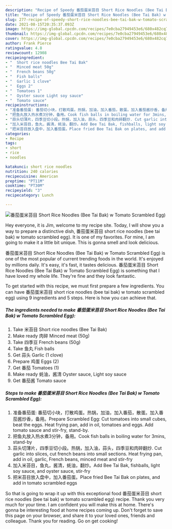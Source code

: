 ```yaml
---
description: "Recipe of Speedy 番茄蛋米苔目 Short Rice Noodles (Bee Tai Bak) w Tomato Scrambled Egg)"
title: "Recipe of Speedy 番茄蛋米苔目 Short Rice Noodles (Bee Tai Bak) w Tomato Scrambled Egg)"
slug: 277-recipe-of-speedy-short-rice-noodles-bee-tai-bak-w-tomato-scrambled-egg
date: 2021-08-15T20:35:37.093Z
image: https://img-global.cpcdn.com/recipes/7e0cba27949453e6/680x482cq70/番茄蛋米苔目-short-rice-noodles-bee-tai-bak-w-tomato-scrambled-egg-recipe-main-photo.jpg
thumbnail: https://img-global.cpcdn.com/recipes/7e0cba27949453e6/680x482cq70/番茄蛋米苔目-short-rice-noodles-bee-tai-bak-w-tomato-scrambled-egg-recipe-main-photo.jpg
cover: https://img-global.cpcdn.com/recipes/7e0cba27949453e6/680x482cq70/番茄蛋米苔目-short-rice-noodles-bee-tai-bak-w-tomato-scrambled-egg-recipe-main-photo.jpg
author: Frank Pierce
ratingvalue: 4.8
reviewcount: 12908
recipeingredient:
- "  Short rice noodles Bee Tai Bak"
- "  Minced meat 50g"
- "  French beans 50g"
- "  Fish balls"
- "  Garlic 1 clove"
- "  Eggs 2"
- "  Tomatoes 1"
- "  Oyster sauce Light soy sauce"
- "  Tomato sauce"
recipeinstructions:
- "准备番茄蛋: 番茄切小块，打散鸡蛋。热锅，加油，加入番茄，散蛋。加入番茄酱炒香，备用。Prepare Scrambled Egg: Cut tomatoes into small cubes, beat the eggs. Heat frying pan, add in oil, tomatoes and eggs. Add tomato sauce and stir-fry, stand-by."
- "把鱼丸放入热水煮3分钟，备用。Cook fish balls in boiling water for 3mins, stand-by"
- "蒜头切薄片，四季豆切小段。热锅，加入油，蒜头，四季豆和肉碎翻炒. Cut garlic into slices, cut french beans into small sections. Heat frying pan, add in oil, garlic, French beans, minced meat and stir-fry"
- "加入米苔目，鱼丸，酱清，蚝油，翻炒。Add Bee Tai Bak, fishballs, light soy sauce, and oyster sauce, stir-fry"
- "把米苔目放入盘中，加入番茄蛋。Place fried Bee Tai Bak on plates, and add in tomato scrambled eggs"
categories:
- Recipe
tags:
- short
- rice
- noodles

katakunci: short rice noodles 
nutrition: 240 calories
recipecuisine: American
preptime: "PT11M"
cooktime: "PT30M"
recipeyield: "3"
recipecategory: Lunch

---
```



![番茄蛋米苔目 Short Rice Noodles (Bee Tai Bak) w Tomato Scrambled Egg)](https://img-global.cpcdn.com/recipes/7e0cba27949453e6/680x482cq70/番茄蛋米苔目-short-rice-noodles-bee-tai-bak-w-tomato-scrambled-egg-recipe-main-photo.jpg)

Hey everyone, it is Jim, welcome to my recipe site. Today, I will show you a way to prepare a distinctive dish, 番茄蛋米苔目 short rice noodles (bee tai bak) w tomato scrambled egg). It is one of my favorites. For mine, I am going to make it a little bit unique. This is gonna smell and look delicious.



番茄蛋米苔目 Short Rice Noodles (Bee Tai Bak) w Tomato Scrambled Egg) is one of the most popular of current trending foods in the world. It's enjoyed by millions daily. It's easy, it's fast, it tastes delicious. 番茄蛋米苔目 Short Rice Noodles (Bee Tai Bak) w Tomato Scrambled Egg) is something that I have loved my whole life. They're fine and they look fantastic.


To get started with this recipe, we must first prepare a few ingredients. You can have 番茄蛋米苔目 short rice noodles (bee tai bak) w tomato scrambled egg) using 9 ingredients and 5 steps. Here is how you can achieve that.

<!--inarticleads1-->

##### The ingredients needed to make 番茄蛋米苔目 Short Rice Noodles (Bee Tai Bak) w Tomato Scrambled Egg):

1. Take  米苔目 Short rice noodles (Bee Tai Bak)
1. Make ready  肉碎 Minced meat (50g)
1. Take  四季豆 French beans (50g)
1. Take  鱼丸 Fish balls
1. Get  蒜头 Garlic (1 clove)
1. Prepare  鸡蛋 Eggs (2)
1. Get  番茄 Tomatoes (1)
1. Make ready  蚝油，酱清 Oyster sauce, Light soy sauce
1. Get  番茄酱 Tomato sauce




<!--inarticleads2-->

##### Steps to make 番茄蛋米苔目 Short Rice Noodles (Bee Tai Bak) w Tomato Scrambled Egg):

1. 准备番茄蛋: 番茄切小块，打散鸡蛋。热锅，加油，加入番茄，散蛋。加入番茄酱炒香，备用。Prepare Scrambled Egg: Cut tomatoes into small cubes, beat the eggs. Heat frying pan, add in oil, tomatoes and eggs. Add tomato sauce and stir-fry, stand-by.
1. 把鱼丸放入热水煮3分钟，备用。Cook fish balls in boiling water for 3mins, stand-by
1. 蒜头切薄片，四季豆切小段。热锅，加入油，蒜头，四季豆和肉碎翻炒. Cut garlic into slices, cut french beans into small sections. Heat frying pan, add in oil, garlic, French beans, minced meat and stir-fry
1. 加入米苔目，鱼丸，酱清，蚝油，翻炒。Add Bee Tai Bak, fishballs, light soy sauce, and oyster sauce, stir-fry
1. 把米苔目放入盘中，加入番茄蛋。Place fried Bee Tai Bak on plates, and add in tomato scrambled eggs




So that is going to wrap it up with this exceptional food 番茄蛋米苔目 short rice noodles (bee tai bak) w tomato scrambled egg) recipe. Thank you very much for your time. I am confident you will make this at home. There's gonna be interesting food at home recipes coming up. Don't forget to save this page on your browser, and share it to your loved ones, friends and colleague. Thank you for reading. Go on get cooking!
